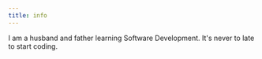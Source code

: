 ```yaml
---
title: info
---
```


I am a husband and father learning Software Development. It's never to late to start coding.
